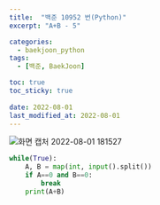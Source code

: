 ```yaml
---
title:  "백준 10952 번(Python)"
excerpt: "A+B - 5"

categories:
  - baekjoon_python
tags:
  - [백준, BaekJoon]

toc: true
toc_sticky: true
 
date: 2022-08-01
last_modified_at: 2022-08-01
---
```


![화면 캡처 2022-08-01 181527](https://user-images.githubusercontent.com/106606698/182115771-f285e17e-cc94-4c22-a155-5d25e944e0a1.png)
 

```python
while(True):
    A, B = map(int, input().split())
    if A==0 and B==0:
        break
    print(A+B)
```
